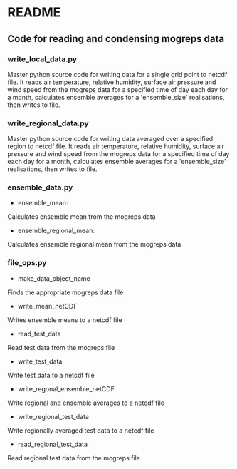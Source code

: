 # README

## Code for reading and condensing mogreps data

### write_local_data.py

Master python source code for writing data for a single grid point to netcdf file. It reads air temperature, relative humidity, surface air pressure and wind speed from the mogreps data for a specified time of day each day for a month, calculates ensemble averages for a 'ensemble_size' realisations, then writes to file.

### write_regional_data.py

Master python source code for writing data averaged over a specified region to netcdf file. It reads air temperature, relative humidity, surface air pressure and wind speed from the mogreps data for a specified time of day each day for a month, calculates ensemble averages for a 'ensemble_size' realisations, then writes to file.

### ensemble_data.py

* ensemble_mean:

Calculates ensemble mean from the mogreps data

* ensemble_regional_mean:

Calculates ensemble regional mean from the mogreps data

### file_ops.py

* make_data_object_name

Finds the appropriate mogreps data file

* write_mean_netCDF

Writes ensemble means to a netcdf file

* read_test_data

Read test data from the mogreps file

* write_test_data

Write test data to a netcdf file

* write_regonal_ensemble_netCDF

Write regional and ensemble averages to a netcdf file

* write_regional_test_data

Write regionally averaged test data to a netcdf file

* read_regional_test_data

Read regional test data from the mogreps file


